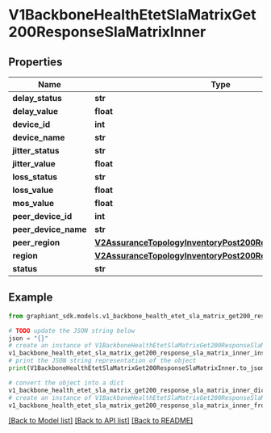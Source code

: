 # V1BackboneHealthEtetSlaMatrixGet200ResponseSlaMatrixInner


## Properties

Name | Type | Description | Notes
------------ | ------------- | ------------- | -------------
**delay_status** | **str** |  | [optional] 
**delay_value** | **float** |  | [optional] 
**device_id** | **int** |  | [optional] 
**device_name** | **str** |  | [optional] 
**jitter_status** | **str** |  | [optional] 
**jitter_value** | **float** |  | [optional] 
**loss_status** | **str** |  | [optional] 
**loss_value** | **float** |  | [optional] 
**mos_value** | **float** |  | [optional] 
**peer_device_id** | **int** |  | [optional] 
**peer_device_name** | **str** |  | [optional] 
**peer_region** | [**V2AssuranceTopologyInventoryPost200ResponseRegionsInner**](V2AssuranceTopologyInventoryPost200ResponseRegionsInner.md) |  | [optional] 
**region** | [**V2AssuranceTopologyInventoryPost200ResponseRegionsInner**](V2AssuranceTopologyInventoryPost200ResponseRegionsInner.md) |  | [optional] 
**status** | **str** |  | [optional] 

## Example

```python
from graphiant_sdk.models.v1_backbone_health_etet_sla_matrix_get200_response_sla_matrix_inner import V1BackboneHealthEtetSlaMatrixGet200ResponseSlaMatrixInner

# TODO update the JSON string below
json = "{}"
# create an instance of V1BackboneHealthEtetSlaMatrixGet200ResponseSlaMatrixInner from a JSON string
v1_backbone_health_etet_sla_matrix_get200_response_sla_matrix_inner_instance = V1BackboneHealthEtetSlaMatrixGet200ResponseSlaMatrixInner.from_json(json)
# print the JSON string representation of the object
print(V1BackboneHealthEtetSlaMatrixGet200ResponseSlaMatrixInner.to_json())

# convert the object into a dict
v1_backbone_health_etet_sla_matrix_get200_response_sla_matrix_inner_dict = v1_backbone_health_etet_sla_matrix_get200_response_sla_matrix_inner_instance.to_dict()
# create an instance of V1BackboneHealthEtetSlaMatrixGet200ResponseSlaMatrixInner from a dict
v1_backbone_health_etet_sla_matrix_get200_response_sla_matrix_inner_from_dict = V1BackboneHealthEtetSlaMatrixGet200ResponseSlaMatrixInner.from_dict(v1_backbone_health_etet_sla_matrix_get200_response_sla_matrix_inner_dict)
```
[[Back to Model list]](../README.md#documentation-for-models) [[Back to API list]](../README.md#documentation-for-api-endpoints) [[Back to README]](../README.md)


